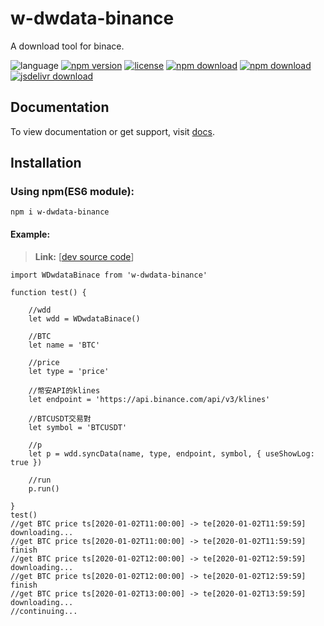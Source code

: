 # w-dwdata-binance
A download tool for binace.

![language](https://img.shields.io/badge/language-JavaScript-orange.svg) 
[![npm version](http://img.shields.io/npm/v/w-dwdata-binance.svg?style=flat)](https://npmjs.org/package/w-dwdata-binance) 
[![license](https://img.shields.io/npm/l/w-dwdata-binance.svg?style=flat)](https://npmjs.org/package/w-dwdata-binance) 
[![npm download](https://img.shields.io/npm/dt/w-dwdata-binance.svg)](https://npmjs.org/package/w-dwdata-binance) 
[![npm download](https://img.shields.io/npm/dm/w-dwdata-binance.svg)](https://npmjs.org/package/w-dwdata-binance) 
[![jsdelivr download](https://img.shields.io/jsdelivr/npm/hm/w-dwdata-binance.svg)](https://www.jsdelivr.com/package/npm/w-dwdata-binance)

## Documentation
To view documentation or get support, visit [docs](https://yuda-lyu.github.io/w-dwdata-binance/global.html).

## Installation
### Using npm(ES6 module):
```alias
npm i w-dwdata-binance
```

#### Example:
> **Link:** [[dev source code](https://github.com/yuda-lyu/w-dwdata-binance/blob/master/g-BTCUSDT.mjs.mjs)]
```alias
import WDwdataBinace from 'w-dwdata-binance'

function test() {

    //wdd
    let wdd = WDwdataBinace()

    //BTC
    let name = 'BTC'

    //price
    let type = 'price'

    //幣安API的klines
    let endpoint = 'https://api.binance.com/api/v3/klines'

    //BTCUSDT交易對
    let symbol = 'BTCUSDT'

    //p
    let p = wdd.syncData(name, type, endpoint, symbol, { useShowLog: true })

    //run
    p.run()

}
test()
//get BTC price ts[2020-01-02T11:00:00] -> te[2020-01-02T11:59:59] downloading...
//get BTC price ts[2020-01-02T11:00:00] -> te[2020-01-02T11:59:59] finish
//get BTC price ts[2020-01-02T12:00:00] -> te[2020-01-02T12:59:59] downloading...
//get BTC price ts[2020-01-02T12:00:00] -> te[2020-01-02T12:59:59] finish
//get BTC price ts[2020-01-02T13:00:00] -> te[2020-01-02T13:59:59] downloading...
//continuing...
```
